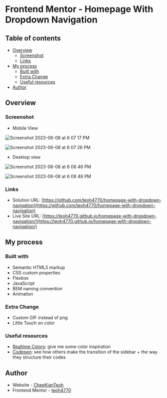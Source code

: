# Frontend Mentor - Homepage With Dropdown Navigation
## Table of contents

- [Overview](#overview)
  - [Screenshot](#screenshot)
  - [Links](#links)
- [My process](#my-process)
  - [Built with](#built-with)
  - [Extra Change](#extra-change)
  - [Useful resources](#useful-resources)
- [Author](#author)

## Overview

### Screenshot

- Mobile View


![Screenshot 2023-06-08 at 6 07 17 PM](https://github.com/teoh4770/homepage-with-dropdown-navigation/assets/98545971/f25de4cd-57c3-49b4-a493-639ae9b8fa59)


![Screenshot 2023-06-08 at 6 07 26 PM](https://github.com/teoh4770/homepage-with-dropdown-navigation/assets/98545971/304c9095-1016-447c-8a09-d04efed76aeb)



- Desktop view


![Screenshot 2023-06-08 at 6 06 46 PM](https://github.com/teoh4770/homepage-with-dropdown-navigation/assets/98545971/d946e68a-9ff6-4fd9-8415-7b67089725af)

![Screenshot 2023-06-08 at 6 08 48 PM](https://github.com/teoh4770/homepage-with-dropdown-navigation/assets/98545971/3e0da230-b6bb-407d-975f-e5d6bec23a60)


### Links

- Solution URL: [https://github.com/teoh4770/homepage-with-dropdown-navigation](https://github.com/teoh4770/homepage-with-dropdown-navigation)
- Live Site URL: [https://teoh4770.github.io/homepage-with-dropdown-navigation/](https://teoh4770.github.io/homepage-with-dropdown-navigation/)

## My process

### Built with

- Semantic HTML5 markup
- CSS custom properties
- Flexbox
- JavaScript
- BEM naming convention
- Animation

### Extra Change
- Custom GIF instead of png
- Little Touch on color

### Useful resources
- [Realtime Colors](https://realtimecolors.com/?colors=1d1113-f6eff0-75aea2-e8d8dc-75aea2): give me some color inspiration
- [Codepen](https://codepen.io/trending): see how others make the transition of the sidebar + the way they structure their codes

## Author

- Website - [CheeKianTeoh](https://github.com/teoh4770/)
- Frontend Mentor - [teoh4770](https://www.frontendmentor.io/profile/teoh4770)

